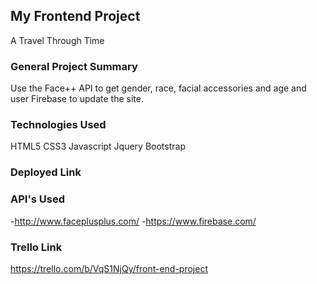## My Frontend Project
A Travel Through Time
### General Project Summary
Use the Face++ API to get gender, race, facial accessories and age and user Firebase to update the site.

### Technologies Used
HTML5
CSS3
Javascript
Jquery
Bootstrap



### Deployed Link


### API's Used
-http://www.faceplusplus.com/
-https://www.firebase.com/



### Trello Link
https://trello.com/b/VqS1NjQy/front-end-project